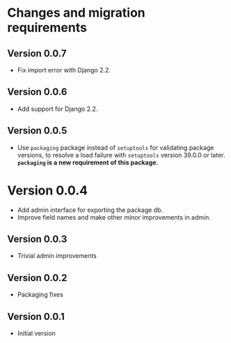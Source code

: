 # Changes and migration requirements

## Version 0.0.7

* Fix import error with Django 2.2.

## Version 0.0.6

* Add support for Django 2.2.

## Version 0.0.5

* Use `packaging` package instead of `setuptools` for validating package
  versions, to resolve a load failure with `setuptools` version 39.0.0 or
  later.  **`packaging` is a new requirement of this package.**

# Version 0.0.4

* Add admin interface for exporting the package db.
* Improve field names and make other minor improvements in admin.

## Version 0.0.3

* Trivial admin improvements

## Version 0.0.2

* Packaging fixes

## Version 0.0.1

* Initial version
